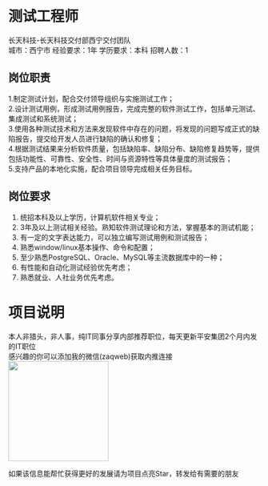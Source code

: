 # 测试工程师
长天科技-长天科技交付部西宁交付团队  
城市：西宁市 经验要求：1年 学历要求：本科  招聘人数：1

## 岗位职责
1.制定测试计划，配合交付领导组织与实施测试工作；   
2.设计测试用例，形成测试用例报告，完成完整的软件测试工作，包括单元测试、集成测试和系统测试；   
3.使用各种测试技术和方法来发现软件中存在的问题，将发现的问题写成正式的缺陷报告，提交给开发人员进行缺陷的确认和修复；   
4.根据测试结果来分析软件质量，包括缺陷率、缺陷分布、缺陷修复趋势等，提供包括功能性、可靠性、安全性、时间与资源特性等具体量度的测试报告；   
5.支持产品的本地化实施，配合项目领导完成相关任务目标。

## 岗位要求
1. 统招本科及以上学历，计算机软件相关专业；   
2. 3年及以上测试相关经验。熟知软件测试理论和方法，掌握基本的测试机能；   
3. 有一定的文字表达能力，可以独立编写测试用例和测试报告；   
4. 熟悉window/linux基本操作、命令和配置；   
5. 至少熟悉PostgreSQL、Oracle、MySQL等主流数据库中的一种；   
6. 有性能和自动化测试经验优先考虑；   
7. 熟悉就业、人社业务优先考虑。

# 项目说明

本人非猎头，非人事，纯IT同事分享内部推荐职位，每天更新平安集团2个月内发的IT职位  
感兴趣的你可以添加我的微信(zaqweb)获取内推连接  
<img src="https://github.com/zaqweb/PA-IT-JOBS/blob/master/WechatICode.jpeg"  height="200" width="200">

如果该信息能帮忙获得更好的发展请为项目点亮Star，转发给有需要的朋友




